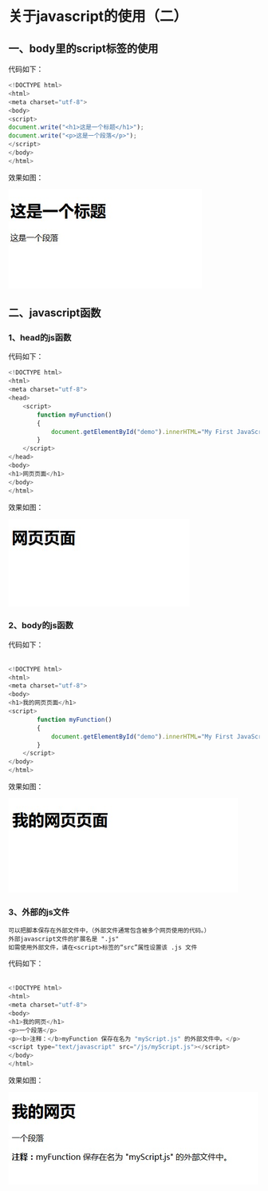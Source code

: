 # 关于javascript的使用（二）

## 一、body里的script标签的使用

代码如下：


```javascript
<!DOCTYPE html>
<html>
<meta charset="utf-8">
<body>
<script>
document.write("<h1>这是一个标题</h1>");
document.write("<p>这是一个段落</p>");
</script>
</body>
</html>

```

效果如图：

![](1.jpg)


## 二、javascript函数

### 1、head的js函数

代码如下：

```javascript
<!DOCTYPE html>
<html>
<meta charset="utf-8">
<head>
    <script>
        function myFunction()
        {
            document.getElementById("demo").innerHTML="My First JavaScript Function"
        }
    </script>
</head>
<body>
<h1>网页页面</h1>
</body>
</html>
```

效果如图：

![](2.jpg)

### 2、body的js函数

代码如下：

```javascript

<!DOCTYPE html>
<html>
<meta charset="utf-8">
<body>
<h1>我的网页页面</h1>
<script>
        function myFunction()
        {
            document.getElementById("demo").innerHTML="My First JavaScript Function"
        }
    </script>
</body>
</html>
```

效果如图：

![](3.jpg)

### 3、外部的js文件

```
可以把脚本保存在外部文件中，（外部文件通常包含被多个网页使用的代码。）
外部javascript文件的扩展名是 ".js"
如需使用外部文件，请在<script>标签的“src”属性设置该 .js 文件
```

代码如下：

```javascript

<!DOCTYPE html>
<html>
<meta charset="utf-8">
<body>
<h1>我的网页</h1>
<p>一个段落</p>
<p><b>注释：</b>myFunction 保存在名为 "myScript.js" 的外部文件中。</p>
<script type="text/javascript" src="/js/myScript.js"></script>
</body>
</html>

```

效果如图：

![](4.jpg)